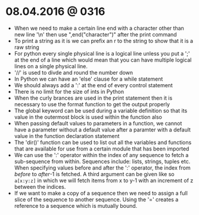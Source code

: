 # 08.04.2016 @ 0316

- When we need to make a certain line end with a character other than new line '\n' then use ",end("character")" after the print command
- To print a string as it is we can prefix an r to the string to show that it is a raw string
- For python every single physical line is a logical line unless you put a ';' at the end of a line which would mean that you can have multiple logical lines on a single physical line.
- '//' is used to divde and round the number down
- In Python we can have an 'else' clause for a while statement
- We should always add a ':' at the end of every control statement
- There is no limit for the size of ints in Python
- When the curly brances are used in the print statement then it is necessary to use the format function to get the output properly
- The global keyword can be used during a variable definition so that its value in the outermost block is used within the function also
- When passing default values to parameters in a function, we cannot have a parameter without a default value after a paramter with a default value in the function declaration statement
- The 'dir()' function can be used to list out all the variables and functions that are available for use from a certain module that has been imported
- We can use the ':' operator within the index of any sequence to fetch a sub-sequence from within. Sequences include: lists, strings, tuples etc. When specifying values before and after the ':' operator, the index from *before* to *after*-1 is fetched. A third argument can be given like so `a[x:y:z]` in which we will fetch items from x to y-1 with an increment of z between the indices.
- If we want to make a copy of a sequence then we need to assign a full slice of the sequence to another sequence. Using the '=' creates a reference to a sequence which is mutually bound.
